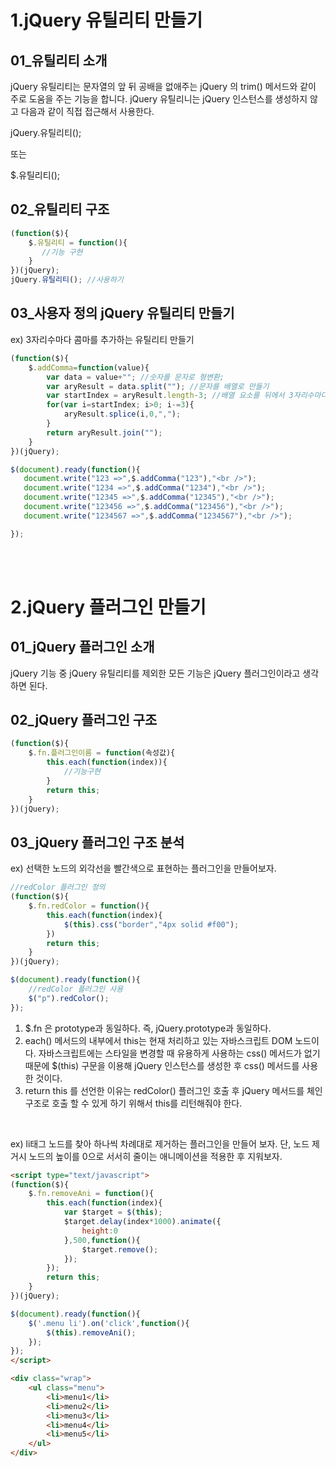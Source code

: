 # 1.jQuery  유틸리티 만들기

## 01_유틸리티 소개

jQuery   유틸리티는 문자열의 앞 뒤 공배을 없애주는 jQuery 의 trim() 메서드와 같이 주로 도움을 주는 기능을 합니다. jQuery 유틸리니는 jQuery 인스턴스를 생성하지 않고 다음과 같이 직접 접근해서 사용한다.

jQuery.유틸리티();  

또는

$.유틸리티();



## 02_유틸리티 구조

```javascript
(function($){
    $.유틸리티 = function(){
       //기능 구현
    }
})(jQuery);
jQuery.유틸리티(); //사용하기
```



## 03_사용자 정의 jQuery 유틸리티 만들기

ex) 3자리수마다 콤마를 추가하는 유틸리티 만들기

```javascript
(function($){
    $.addComma=function(value){
        var data = value+""; //숫자를 문자로 형변환;
        var aryResult = data.split(""); //문자를 배열로 만들기
        var startIndex = aryResult.length-3; //배열 요소를 뒤에서 3자리수마다 콤마 추가하기
        for(var i=startIndex; i>0; i-=3){
            aryResult.splice(i,0,",");
        }
        return aryResult.join("");
    }
})(jQuery);

$(document).ready(function(){
   document.write("123 =>",$.addComma("123"),"<br />");
   document.write("1234 =>",$.addComma("1234"),"<br />");
   document.write("12345 =>",$.addComma("12345"),"<br />");
   document.write("123456 =>",$.addComma("123456"),"<br />");
   document.write("1234567 =>",$.addComma("1234567"),"<br />");

});
```

<br/><br/>

# 2.jQuery 플러그인 만들기



## 01_jQuery 플러그인 소개

jQuery 기능 중 jQuery 유틸리티를 제외한 모든 기능은 jQuery 플러그인이라고 생각하면 된다.



## 02_jQuery 플러그인 구조

```javascript
(function($){
    $.fn.플러그인이름 = function(속성값){
        this.each(function(index)){
            //기능구현
        }
        return this;
    }
})(jQuery);
```



## 03_jQuery 플러그인 구조 분석



ex) 선택한 노드의 외각선을 빨간색으로 표현하는 플러그인을 만들어보자.



```javascript
//redColor 플러그인 정의
(function($){
	$.fn.redColor = function(){
		this.each(function(index){
			$(this).css("border","4px solid #f00");
		})
		return this;
	}
})(jQuery);

$(document).ready(function(){
	//redColor 플러그인 사용
	$("p").redColor();
});
```



1. $.fn 은 prototype과 동일하다. 즉, jQuery.prototype과 동일하다.
2. each() 메서드의 내부에서 this는 현재 처리하고 있는 자바스크립트 DOM 노드이다. 자바스크립트에는 스타일을 변경할 때 유용하게 사용하는 css() 메서드가 없기 때문에 $(this) 구문을 이용해 jQuery 인스턴스를 생성한 후 css() 메서드를 사용한 것이다.
3. return this 를 선언한 이유는 redColor() 플러그인 호출 후 jQuery 메서드를 체인구조로 호출 할 수 있게 하기 위해서 this를 리턴해줘야 한다.

<br />

ex)  li태그 노드를 찾아 하나씩 차례대로 제거하는 플러그인을 만들어 보자. 단, 노드 제거시 노드의 높이를 0으로 서서히 줄이는 애니메이션을 적용한 후 지워보자.

```html
<script type="text/javascript">
(function($){
	$.fn.removeAni = function(){
		this.each(function(index){
			var $target = $(this);
			$target.delay(index*1000).animate({
				height:0
			},500,function(){
				$target.remove();
			});
		});
		return this;
	}
})(jQuery);

$(document).ready(function(){
	$('.menu li').on('click',function(){
		$(this).removeAni();
	});
});
</script>

<div class="wrap">
	<ul class="menu">
		<li>menu1</li>
		<li>menu2</li>
		<li>menu3</li>
		<li>menu4</li>
		<li>menu5</li>
	</ul>
</div>
```

